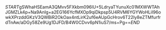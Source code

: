 $START$gSWhaHSEamA3QMvv5FXkbm096lU+5LdryaTYunuXc01MXWWTAhJGMZLk4p+Na9AnIg+a2EG166YcfMXOp9qiDkpsp5U4RVM6YGYWoHLiI96owkXPrzddGKzV3QWBiR2OkOax4ntLirK2uf6eAUpGcHrov6T22Iy8eZTMfurfrdTnAw/aDGy58Ze9Ug1DJFD/B4W0CDvv6pN1iuS7/ms+Pg==$END$